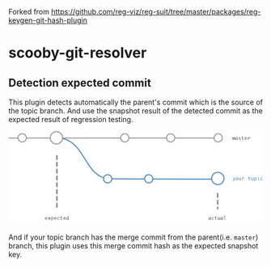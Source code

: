Forked from https://github.com/reg-viz/reg-suit/tree/master/packages/reg-keygen-git-hash-plugin

# scooby-git-resolver

## Detection expected commit

This plugin detects automatically the parent's commit which is the source of the topic branch. And use the snapshot result of the detected commit as the expected result of regression testing.

![](images/gh_flow.png)

And if your topic branch has the merge commit from the parent(i.e. `master`) branch, this plugin uses this merge commit hash as the expected snapshot key.
